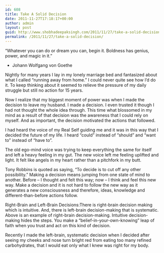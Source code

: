 ```yaml
---
id: 608
title: Take A Solid Decision
date: 2011-11-27T17:18:17+00:00
author: admin
layout: post
guid: http://www.shobhadeepaksingh.com/2011/11/27/take-a-solid-decision/
permalink: /2011/11/27/take-a-solid-decision/
---
```

&#8220;Whatever you can do or dream you can, begin it. Boldness has genius, power, and magic in it.&#8221;
  
- Johann Wolfgang von Goethe

Nightly for many years I lay in my lonely marriage bed and fantasized about what I called “running away from home.” I could never quite see how I’d do it. To keep thinking about it seemed to relieve the pressure of my daily struggle but still no action for 15 years.

Now I realize that my biggest moment of power was when I made the decision to leave my husband. I made a decision. I even trusted it though I had not thought the whole idea through. This time what blossomed in my mind as a result of that decision was the awareness that I could rely on myself. And as important, the decision motivated the actions that followed.

I had heard the voice of my Real Self guiding me and it was in this way that I decided the future of my life. I heard “could” instead of “should” and “want to” instead of “have to”.

The old ego-mind voice was trying to keep everything the same for itself and left a heavy feeling in my gut. The new voice left me feeling uplifted and light. It felt like angels in my heart rather than a pitchfork in my butt.

Tony Robbins is quoted as saying, &#8220;To decide is to cut off any other possibility.&#8221; Making a decision means jumping from one state of mind to another. Before &#8211; I thought and felt this way; now &#8211; I think and feel this new way. Make a decision and it is not hard to follow the new way as it generates a new consciousness and therefore, ideas, knowledge and different-than-before actions follow.

Right-Brain and Left-Brain Decisions:There is right-brain decision making which is intuitive. And, there is left-brain decision-making that is systematic. Above is an example of right-brain decision-making. Intuitive decision-making hides the steps. You make a &#8220;belief-in-your-own-knowing&#8221; leap of faith when you trust and act on this kind of decision.

Recently I made the left-brain, systematic decision when I decided after seeing my cheeks and nose turn bright red from eating too many refined carbohydrates, that I would eat only what I knew was right for my body.